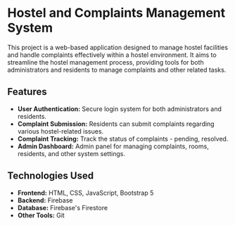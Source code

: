 # Hostel and Complaints Management System

This project is a web-based application designed to manage hostel facilities and handle complaints effectively within a hostel environment. It aims to streamline the hostel management process, providing tools for both administrators and residents to manage complaints and other related tasks.

## Features

- **User Authentication:** Secure login system for both administrators and residents.
- **Complaint Submission:** Residents can submit complaints regarding various hostel-related issues.
- **Complaint Tracking:** Track the status of complaints - pending, resolved.
- **Admin Dashboard:** Admin panel for managing complaints, rooms, residents, and other system settings.


## Technologies Used

- **Frontend:** HTML, CSS, JavaScript, Bootstrap 5
- **Backend:** Firebase
- **Database:** Firebase's Firestore
- **Other Tools:** Git

